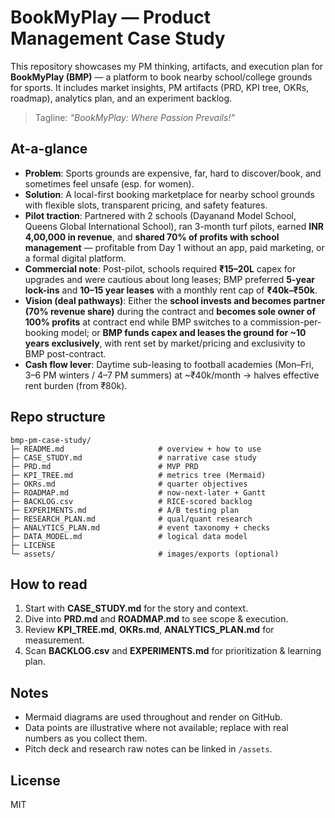 # BookMyPlay — Product Management Case Study

This repository showcases my PM thinking, artifacts, and execution plan for **BookMyPlay (BMP)** — a platform to book nearby school/college grounds for sports. It includes market insights, PM artifacts (PRD, KPI tree, OKRs, roadmap), analytics plan, and an experiment backlog.

> Tagline: *"BookMyPlay: Where Passion Prevails!"*

## At-a-glance
- **Problem**: Sports grounds are expensive, far, hard to discover/book, and sometimes feel unsafe (esp. for women).
- **Solution**: A local-first booking marketplace for nearby school grounds with flexible slots, transparent pricing, and safety features.
- **Pilot traction**: Partnered with 2 schools (Dayanand Model School, Queens Global International School), ran 3-month turf pilots, earned **INR 4,00,000 in revenue**, and **shared 70% of profits with school management** — profitable from Day 1 without an app, paid marketing, or a formal digital platform.
- **Commercial note**: Post-pilot, schools required **₹15–20L** capex for upgrades and were cautious about long leases; BMP preferred **5-year lock-ins** and **10–15 year leases** with a monthly rent cap of **₹40k–₹50k**.
- **Vision (deal pathways)**: Either the **school invests and becomes partner (70% revenue share)** during the contract and **becomes sole owner of 100% profits** at contract end while BMP switches to a commission-per-booking model; or **BMP funds capex and leases the ground for ~10 years exclusively**, with rent set by market/pricing and exclusivity to BMP post-contract.
-  **Cash flow lever**: Daytime sub-leasing to football academies (Mon–Fri, 3–6 PM winters / 4–7 PM summers) at ~₹40k/month → halves effective rent burden (from ₹80k).


## Repo structure
```
bmp-pm-case-study/
├─ README.md                     # overview + how to use
├─ CASE_STUDY.md                 # narrative case study
├─ PRD.md                        # MVP PRD
├─ KPI_TREE.md                   # metrics tree (Mermaid)
├─ OKRs.md                       # quarter objectives
├─ ROADMAP.md                    # now-next-later + Gantt
├─ BACKLOG.csv                   # RICE-scored backlog
├─ EXPERIMENTS.md                # A/B testing plan
├─ RESEARCH_PLAN.md              # qual/quant research
├─ ANALYTICS_PLAN.md             # event taxonomy + checks
├─ DATA_MODEL.md                 # logical data model
├─ LICENSE
└─ assets/                       # images/exports (optional)
```

## How to read
1. Start with **CASE_STUDY.md** for the story and context.
2. Dive into **PRD.md** and **ROADMAP.md** to see scope & execution.
3. Review **KPI_TREE.md**, **OKRs.md**, **ANALYTICS_PLAN.md** for measurement.
4. Scan **BACKLOG.csv** and **EXPERIMENTS.md** for prioritization & learning plan.

## Notes
- Mermaid diagrams are used throughout and render on GitHub.
- Data points are illustrative where not available; replace with real numbers as you collect them.
- Pitch deck and research raw notes can be linked in `/assets`.

## License
MIT
